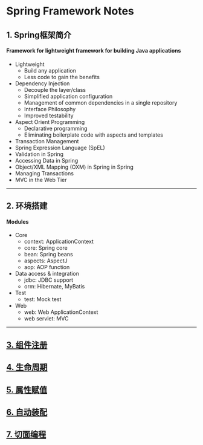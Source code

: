 # Spring Framework Notes

## 1. Spring框架简介
#### Framework for lightweight framework for building Java applications
+ Lightweight
	* Build any application
	* Less code to gain the benefits
+ Dependency Injection
	* Decouple the layer/class
	* Simplified application configuration
	* Management of common dependencies in a single repository
	* Interface Philosophy 
	* Improved testability
+ Aspect Orient Programming
	* Declarative programming
	* Eliminating boilerplate code with aspects and templates
+ Transaction Management
+ Spring Expression Language (SpEL)
+ Validation in Spring
+ Accessing Data in Spring
+ Object/XML Mapping (OXM) in Spring in Spring
+ Managing Transactions
+ MVC in the Web Tier
***

## 2. 环境搭建
#### Modules
+ Core
	+ context: ApplicationContext
	+ core: Spring core
	+ bean: Spring beans
	+ aspects: AspectJ
	+ aop: AOP function
+ Data access & integration
    + jdbc: JDBC support
	+ orm:	Hibernate, MyBatis
+ Test
	+ test: Mock test
+ Web
	+ web:	Web ApplicationContext
	+ web servlet:  MVC
***



## [3. 组件注册](./doc/spring-registry.md)



## [4. 生命周期](./doc/spring-lifecycle.md)



## [5. 属性赋值](./doc/spring-properties.md)



## [6. 自动装配](./doc/spring-autoconfig.md)


## [7. 切面编程](./doc/spring-aop.md)